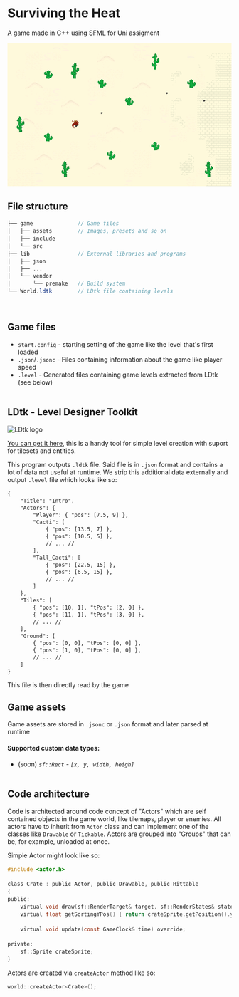 # Surviving the Heat

A game made in C++ using SFML for Uni assigment

![Game screenshot](/screenshots/SurvivingTheHeat.png)

## File structure
```cs
├── game              // Game files
│   ├── assets        // Images, presets and so on
│   ├── include
│   └── src
├── lib               // External libraries and programs
│   ├── json
│   ├── ...
│   └── vendor
│       └── premake   // Build system
└── World.ldtk        // LDtk file containing levels
```
<br>

## Game files
- ` start.config ` - starting setting of the game like the level that's first loaded
- ` .json `/` .jsonc ` - Files containing information about the game like player speed
- ` .level ` - Generated files containing game levels extracted from LDtk (see below)
<br><br>

## LDtk - Level Designer Toolkit
![LDtk logo](https://ldtk.io/wp-content/uploads/2021/05/open-graph.png?width=400&height=121)

[You can get it here](https://ldtk.io/), this is a handy tool for simple level creation with suport for tilesets and entities.

This program outputs ` .ldtk ` file. Said file is in ` .json ` format and contains a lot of data not useful at runtime. We strip this additional data externally and output ` .level ` file which looks like so:
```jsonc
{
    "Title": "Intro",
    "Actors": {
        "Player": { "pos": [7.5, 9] },
        "Cacti": [
            { "pos": [13.5, 7] },
            { "pos": [10.5, 5] },
            // ... //
        ],
        "Tall_Cacti": [
            { "pos": [22.5, 15] },
            { "pos": [6.5, 15] },
            // ... //
        ]
    },
    "Tiles": [
        { "pos": [10, 1], "tPos": [2, 0] },
        { "pos": [11, 1], "tPos": [3, 0] },
        // ... //
    ],
    "Ground": [
        { "pos": [0, 0], "tPos": [0, 0] },
        { "pos": [1, 0], "tPos": [0, 0] },
        // ... //
    ]
}
```
This file is then directly read by the game
<br>

## Game assets
Game assets are stored in ` .jsonc ` or ` .json ` format and later parsed at runtime

#### Supported custom data types:
- (soon) *` sf::Rect ` - ` [x, y, width, heigh] `*
<br><br>

## Code architecture
Code is architected around code concept of "Actors" which are self contained objects in the game world, like tilemaps, player or enemies. All actors have to inherit from ` Actor ` class and can implement one of the classes like ` Drawable ` or ` Tickable `. Actors are grouped into "Groups" that can be, for example, unloaded at once.

Simple Actor might look like so:
```h
#include <actor.h>

class Crate : public Actor, public Drawable, public Hittable
{
public:
    virtual void draw(sf::RenderTarget& target, sf::RenderStates& states) override;
    virtual float getSortingYPos() { return crateSprite.getPosition().y; }

	virtual void update(const GameClock& time) override;

private:
    sf::Sprite crateSprite;
}
```

Actors are created via ` createActor ` method like so:
```cpp
world::createActor<Crate>();
```
